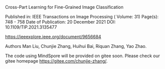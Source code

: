 Cross-Part Learning for Fine-Grained Image Classification 

Published in: IEEE Transactions on Image Processing ( Volume: 31)
Page(s): 748 - 758
Date of Publication: 20 December 2021 
DOI: 10.1109/TIP.2021.3135477

https://ieeexplore.ieee.org/document/9656684


Authors
Man Liu,
Chunjie Zhang,
Huihui Bai,
Riquan Zhang,
Yao Zhao.


The code using MindSpore will be provided on gitee soon. Please check our gitee homepage https://gitee.com/chunjie-zhang/.
